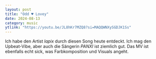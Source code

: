 ```yaml
---
layout: post
title: "Odd ♥ Lovey"
date: 2024-08-13
category: music
ytlink: "https://youtu.be/JL8hKr7MZQ8?si=MAQQWNXySGDJK1Ss"
---
```


Ich habe den Artist _lapix_ durch diesen Song heute entdeckt. Ich mag den Upbeat-Vibe, aber auch die Sängerin _PANXI_
ist ziemlich gut. Das MV ist ebenfalls echt sick, was Farbkomposition und Visuals angeht.